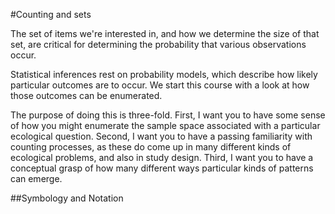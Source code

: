 #Counting and sets

The set of items we're interested in, and how we determine the size of that set, are critical for determining the probability that various observations occur. 

Statistical inferences rest on probability models, which describe how likely particular outcomes are to occur.  We start this course with a look at how those outcomes can be enumerated.  

The purpose of doing this is three-fold. First, I want you to have some sense of how you might enumerate the sample space associated with a particular ecological question.  Second, I want you to have a passing familiarity with counting processes, as these do come up in many different kinds of ecological problems, and also in study design. Third, I want you to have a conceptual grasp of how many different ways particular kinds of patterns can emerge. 

##Symbology and Notation
